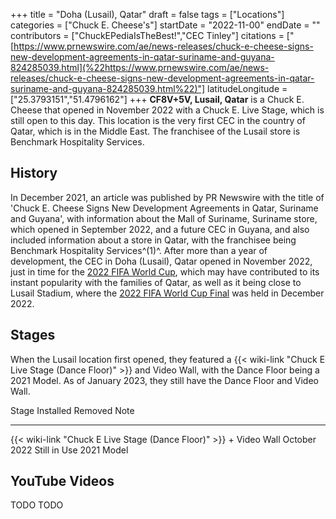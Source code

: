 +++
title = "Doha (Lusail), Qatar"
draft = false
tags = ["Locations"]
categories = ["Chuck E. Cheese's"]
startDate = "2022-11-00"
endDate = ""
contributors = ["ChuckEPediaIsTheBest!","CEC Tinley"]
citations = ["[https://www.prnewswire.com/ae/news-releases/chuck-e-cheese-signs-new-development-agreements-in-qatar-suriname-and-guyana-824285039.html](%22https://www.prnewswire.com/ae/news-releases/chuck-e-cheese-signs-new-development-agreements-in-qatar-suriname-and-guyana-824285039.html%22)"]
latitudeLongitude = ["25.3793151","51.4796162"]
+++
**CF8V+5V, Lusail, Qatar** is a Chuck E. Cheese that opened in November 2022 with a Chuck E. Live Stage, which is still open to this day.
This location is the very first CEC in the country of Qatar, which is in the Middle East. The franchisee of the Lusail store is Benchmark Hospitality Services.

## History

In December 2021, an article was published by PR Newswire with the title of 'Chuck E. Cheese Signs New Development Agreements in Qatar, Suriname and Guyana', with information about the Mall of Suriname, Suriname store, which opened in September 2022, and a future CEC in Guyana, and also included information about a store in Qatar, with the franchisee being Benchmark Hospitality Services^(1)^. After more than a year of development, the CEC in Doha (Lusail), Qatar opened in November 2022, just in time for the [2022 FIFA World Cup](https://en.wikipedia.org/wiki/2022_FIFA_World_Cup), which may have contributed to its instant popularity with the families of Qatar, as well as it being close to Lusail Stadium, where the [2022 FIFA World Cup Final](https://en.wikipedia.org/wiki/2022_FIFA_World_Cup_final) was held in December 2022.

## Stages

When the Lusail location first opened, they featured a {{< wiki-link "Chuck E Live Stage (Dance Floor)" >}} and Video Wall, with the Dance Floor being a 2021 Model. As of January 2023, they still have the Dance Floor and Video Wall.

  Stage                                                                   Installed      Removed        Note
  ----------------------------------------------------------------------- -------------- -------------- ------------
  {{< wiki-link "Chuck E Live Stage (Dance Floor)" >}} + Video Wall   October 2022   Still in Use   2021 Model

## YouTube Videos

TODO
TODO
